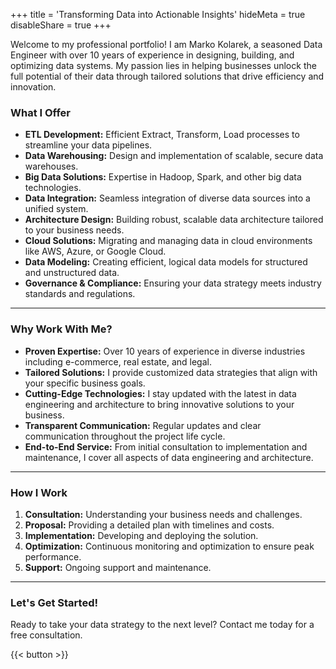+++
title = 'Transforming Data into Actionable Insights'
hideMeta = true
disableShare = true
+++

Welcome to my professional portfolio! I am Marko Kolarek, a seasoned Data Engineer with over 10 years of experience in designing, building, and optimizing data systems. My passion lies in helping businesses unlock the full potential of their data through tailored solutions that drive efficiency and innovation.

### What I Offer

- **ETL Development:** Efficient Extract, Transform, Load processes to streamline your data pipelines.
- **Data Warehousing:** Design and implementation of scalable, secure data warehouses.
- **Big Data Solutions:** Expertise in Hadoop, Spark, and other big data technologies.
- **Data Integration:** Seamless integration of diverse data sources into a unified system.
- **Architecture Design:** Building robust, scalable data architecture tailored to your business needs.
- **Cloud Solutions:** Migrating and managing data in cloud environments like AWS, Azure, or Google Cloud.
- **Data Modeling:** Creating efficient, logical data models for structured and unstructured data.
- **Governance & Compliance:** Ensuring your data strategy meets industry standards and regulations.

***

### Why Work With Me?

- **Proven Expertise:** Over 10 years of experience in diverse industries including e-commerce, real estate, and legal.
- **Tailored Solutions:** I provide customized data strategies that align with your specific business goals.
- **Cutting-Edge Technologies:** I stay updated with the latest in data engineering and architecture to bring innovative solutions to your business.
- **Transparent Communication:** Regular updates and clear communication throughout the project life cycle.
- **End-to-End Service:** From initial consultation to implementation and maintenance, I cover all aspects of data engineering and architecture.

***

### How I Work

1. **Consultation:** Understanding your business needs and challenges.
2. **Proposal:** Providing a detailed plan with timelines and costs.
3. **Implementation:** Developing and deploying the solution.
4. **Optimization:** Continuous monitoring and optimization to ensure peak performance.
5. **Support:** Ongoing support and maintenance.

***

### 

### Let's Get Started!

Ready to take your data strategy to the next level? Contact me today for a free consultation.

{{< button >}}
